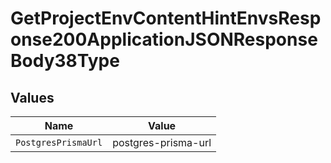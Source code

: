 # GetProjectEnvContentHintEnvsResponse200ApplicationJSONResponseBody38Type


## Values

| Name                | Value               |
| ------------------- | ------------------- |
| `PostgresPrismaUrl` | postgres-prisma-url |